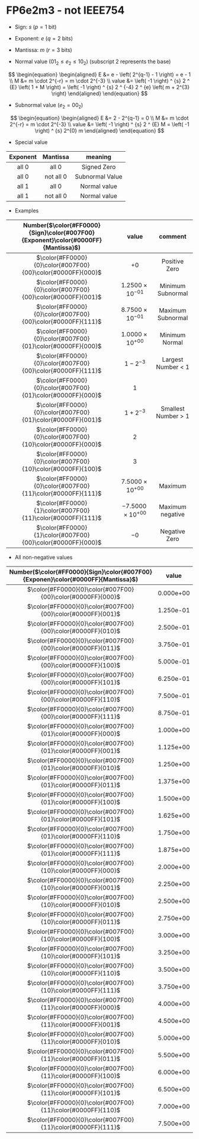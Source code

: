 # FP6e2m3 - not IEEE754

+ Sign:     $s$ ($p=1$ bit)
+ Exponent: $e$ ($q=2$ bits)
+ Mantissa: $m$ ($r=3$ bits)

+ Normal value ($01_2 \le e_2 \le 10_2$) (subscript 2 represents the base)

$$
\begin{equation}
\begin{aligned}
E &= e - \left( 2^{q-1} - 1 \right) = e - 1 \\
M &= m \cdot 2^{-r} = m \cdot 2^{-3} \\
value &= \left( -1 \right) ^ {s} 2 ^ {E} \left( 1 + M \right) = \left( -1 \right) ^ {s} 2 ^ {-4} 2 ^ {e} \left( m  + 2^{3} \right)
\end{aligned}
\end{equation}
$$

+ Subnormal value ($e_2 = 00_2$)

$$
\begin{equation}
\begin{aligned}
E &= 2 - 2^{q-1} = 0 \\
M &= m \cdot 2^{-r} = m \cdot 2^{-3} \\
value &= \left( -1 \right) ^ {s} 2 ^ {E} M = \left( -1 \right) ^ {s} 2^{0} m
\end{aligned}
\end{equation}
$$

+ Special value

| Exponent  | Mantissa  | meaning         |
| :-:       | :-:       | :-:             |
| all 0     | all 0     | Signed Zero     |
| all 0     | not all 0 | Subnormal Value |
| all 1 | all 0     | Normal value    |
| all 1 | not all 0 | Normal value    |

+ Examples

| Number($\color{#FF0000}{Sign}\color{#007F00}{Exponent}\color{#0000FF}{Mantissa}$) | value          | comment          |
| :-:        | :-:            | :-:              |
| $\color{#FF0000}{0}\color{#007F00}{00}\color{#0000FF}{000}$         | $+0$               | Positive Zero       |
| $\color{#FF0000}{0}\color{#007F00}{00}\color{#0000FF}{001}$         | $1.2500\times10^{-01}$ | Minimum Subnormal   |
| $\color{#FF0000}{0}\color{#007F00}{00}\color{#0000FF}{111}$         | $8.7500\times10^{-01}$ | Maximum Subnormal   |
| $\color{#FF0000}{0}\color{#007F00}{01}\color{#0000FF}{000}$         | $1.0000\times10^{+00}$ | Minimum Normal      |
| $\color{#FF0000}{0}\color{#007F00}{00}\color{#0000FF}{111}$     | $1 - 2^{-3}$       | Largest Number < 1  |
| $\color{#FF0000}{0}\color{#007F00}{01}\color{#0000FF}{000}$         | $1$                |                     |
| $\color{#FF0000}{0}\color{#007F00}{01}\color{#0000FF}{001}$         | $1 + 2^{-3}$       | Smallest Number > 1 |
| $\color{#FF0000}{0}\color{#007F00}{10}\color{#0000FF}{000}$         | $2$                |                     |
| $\color{#FF0000}{0}\color{#007F00}{10}\color{#0000FF}{100}$         | $3$                |                     |
| $\color{#FF0000}{0}\color{#007F00}{11}\color{#0000FF}{111}$     | $7.5000\times10^{+00}$ | Maximum |
| $\color{#FF0000}{1}\color{#007F00}{11}\color{#0000FF}{111}$     | $-7.5000\times10^{+00}$ | Maximum negative    |
| $\color{#FF0000}{1}\color{#007F00}{00}\color{#0000FF}{000}$         | $-0$               | Negative Zero       |

+ All non-negative values

| Number($\color{#FF0000}{Sign}\color{#007F00}{Exponen}\color{#0000FF}{Mantissa}$) | value |
| :-:        | :-:   |
| $\color{#FF0000}{0}\color{#007F00}{00}\color{#0000FF}{000}$     | 0.000e+00  |
| $\color{#FF0000}{0}\color{#007F00}{00}\color{#0000FF}{001}$     | 1.250e-01  |
| $\color{#FF0000}{0}\color{#007F00}{00}\color{#0000FF}{010}$     | 2.500e-01  |
| $\color{#FF0000}{0}\color{#007F00}{00}\color{#0000FF}{011}$     | 3.750e-01  |
| $\color{#FF0000}{0}\color{#007F00}{00}\color{#0000FF}{100}$     | 5.000e-01  |
| $\color{#FF0000}{0}\color{#007F00}{00}\color{#0000FF}{101}$     | 6.250e-01  |
| $\color{#FF0000}{0}\color{#007F00}{00}\color{#0000FF}{110}$     | 7.500e-01  |
| $\color{#FF0000}{0}\color{#007F00}{00}\color{#0000FF}{111}$     | 8.750e-01  |
| $\color{#FF0000}{0}\color{#007F00}{01}\color{#0000FF}{000}$     | 1.000e+00  |
| $\color{#FF0000}{0}\color{#007F00}{01}\color{#0000FF}{001}$     | 1.125e+00  |
| $\color{#FF0000}{0}\color{#007F00}{01}\color{#0000FF}{010}$     | 1.250e+00  |
| $\color{#FF0000}{0}\color{#007F00}{01}\color{#0000FF}{011}$     | 1.375e+00  |
| $\color{#FF0000}{0}\color{#007F00}{01}\color{#0000FF}{100}$     | 1.500e+00  |
| $\color{#FF0000}{0}\color{#007F00}{01}\color{#0000FF}{101}$     | 1.625e+00  |
| $\color{#FF0000}{0}\color{#007F00}{01}\color{#0000FF}{110}$     | 1.750e+00  |
| $\color{#FF0000}{0}\color{#007F00}{01}\color{#0000FF}{111}$     | 1.875e+00  |
| $\color{#FF0000}{0}\color{#007F00}{10}\color{#0000FF}{000}$     | 2.000e+00  |
| $\color{#FF0000}{0}\color{#007F00}{10}\color{#0000FF}{001}$     | 2.250e+00  |
| $\color{#FF0000}{0}\color{#007F00}{10}\color{#0000FF}{010}$     | 2.500e+00  |
| $\color{#FF0000}{0}\color{#007F00}{10}\color{#0000FF}{011}$     | 2.750e+00  |
| $\color{#FF0000}{0}\color{#007F00}{10}\color{#0000FF}{100}$     | 3.000e+00  |
| $\color{#FF0000}{0}\color{#007F00}{10}\color{#0000FF}{101}$     | 3.250e+00  |
| $\color{#FF0000}{0}\color{#007F00}{10}\color{#0000FF}{110}$     | 3.500e+00  |
| $\color{#FF0000}{0}\color{#007F00}{10}\color{#0000FF}{111}$     | 3.750e+00  |
| $\color{#FF0000}{0}\color{#007F00}{11}\color{#0000FF}{000}$     | 4.000e+00  |
| $\color{#FF0000}{0}\color{#007F00}{11}\color{#0000FF}{001}$     | 4.500e+00  |
| $\color{#FF0000}{0}\color{#007F00}{11}\color{#0000FF}{010}$     | 5.000e+00  |
| $\color{#FF0000}{0}\color{#007F00}{11}\color{#0000FF}{011}$     | 5.500e+00  |
| $\color{#FF0000}{0}\color{#007F00}{11}\color{#0000FF}{100}$     | 6.000e+00  |
| $\color{#FF0000}{0}\color{#007F00}{11}\color{#0000FF}{101}$     | 6.500e+00  |
| $\color{#FF0000}{0}\color{#007F00}{11}\color{#0000FF}{110}$     | 7.000e+00  |
| $\color{#FF0000}{0}\color{#007F00}{11}\color{#0000FF}{111}$     | 7.500e+00  |
